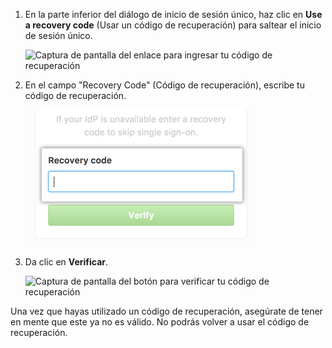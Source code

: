 1. En la parte inferior del diálogo de inicio de sesión único, haz clic en **Use a recovery code** (Usar un código de recuperación) para saltear el inicio de sesión único.

   ![Captura de pantalla del enlace para ingresar tu código de recuperación](/assets/images/help/saml/saml_use_recovery_code.png)

2. En el campo "Recovery Code" (Código de recuperación), escribe tu código de recuperación.

   ![Captura de pantalla del campo para ingresar tu código de recuperación](/assets/images/help/saml/saml_recovery_code_entry.png)

3. Da clic en **Verificar**.

   ![Captura de pantalla del botón para verificar tu código de recuperación](/assets/images/help/saml/saml_verify_recovery_codes.png)

Una vez que hayas utilizado un código de recuperación, asegúrate de tener en mente que este ya no es válido. No podrás volver a usar el código de recuperación.
